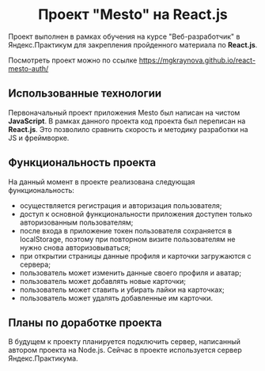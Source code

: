 <h1 align="center">Проект "Mesto" на React.js</h1>


Проект выполнен в рамках обучения на курсе "Веб-разработчик" в Яндекс.Практикум для закрепления пройденного материала по **React.js**.

Посмотреть проект можно по ссылке https://mgkraynova.github.io/react-mesto-auth/

## Использованные технологии
Первоначальный проект приложения Mesto был написан на чистом **JavaScript**. В рамках данного проекта код проекта был переписан на **React.js**. Это позволило сравнить скорость и методику разработки на JS и фреймворке.

## Функциональность проекта
На данный момент в проекте реализована следующая функциональность:
- осуществляется регистрация и авторизация пользователя;
- доступ к основной функциональности приложения доступен только авторизованным пользователям;
- после входа в приложение токен пользователя сохраняется в localStorage, поэтому при повторном визите пользователям не нужно снова авторизовываться;
- при открытии страницы данные профиля и карточки загружаются с сервера;
- пользователь может изменить данные своего профиля и аватар;
- пользователь может добавлять новые карточки;
- пользователь может ставить и убирать лайки на карточках;
- пользователь может удалять добавленные им карточки.

## Планы по доработке проекта
В будущем к проекту планируется подключить сервер, написанный автором проекта на Node.js. Сейчас в проекте используется сервер Яндекс.Практикума.
